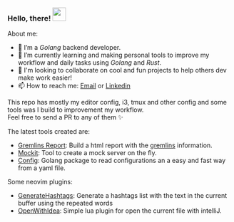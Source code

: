 ### Hello, there! <img src="https://i.imgur.com/CweZtIH.gif" width="30px" height="30px">

About me: 

- 🔭 I’m a *Golang* backend developer.
- 🌱 I’m currently learning and making personal tools to improve my workflow and daily tasks using *Golang* and *Rust*. 
- 👯 I'm looking to collaborate on cool and fun projects to help others dev make work easier!
- 📫 How to reach me: [Email](mailto:pablotrianda@gmail.com) or [Linkedin](https://www.linkedin.com/in/pablo-triandafilide-641b24ba/)
 
This repo has mostly my editor config, i3, tmux and other config and some tools was I build to improvement my workflow.  
Feel free to send a PR to any of them ✨

The latest tools created are: 
 - [Gremlins Report](http://github.com/pablotrianda/gremlins-report): Build a html report with the [gremlins](https://github.com/go-gremlins/gremlins) information.
 - [Mockit](https://github.com/pablotrianda/mock-it): Tool to create a mock server on the fly.
 - [Config](https://github.com/pablotrianda/config): Golang package to read configurations an a easy and fast way from a yaml file. 

Some neovim plugins:
- [GenerateHashtags](https://github.com/pablotrianda/generate-hashtags): Generate a hashtags list with the text in the current buffer using the repeated words
- [OpenWithIdea](https://github.com/pablotrianda/open-with-idea): Simple lua plugin for open the current file with intelliJ.
